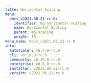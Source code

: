 ```yaml
---
title: Horizontal Scaling
menu:
  docs_v2021.06.21-rc.0:
    identifier: mg-horizontal-scaling
    name: Horizontal Scaling
    parent: mg-scaling
    weight: 10
menu_name: docs_v2021.06.21-rc.0
info:
  autoscaler: v0.4.0-rc.0
  cli: v0.19.0-rc.0
  community: v0.19.0-rc.0
  enterprise: v0.6.0-rc.0
  installer: v2021.06.21-rc.0
  version: v2021.06.21-rc.0
---
```


